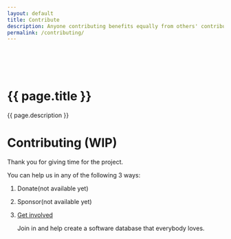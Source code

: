 ```yaml
---
layout: default
title: Contribute
description: Anyone contributing benefits equally from others' contributions
permalink: /contributing/
---
```

<div class="container-fluid bg-nav text-clr1 text-center py-3 position-relative shadow-sm">
  <div style="height:3.5rem;"></div>
  <h1>{{ page.title }}</h1>
  <p>{{ page.description }}</p>
</div>

<div class="container-fluid bg-nav text-antinav p-3" markdown="1">

# Contributing (WIP)

Thank you for giving time for the project.

You can help us in any of the following 3 ways:
1. Donate(not available yet)

2. Sponsor(not available yet)

3. [Get involved](/get-involved/)
  
   Join in and help create a software database that everybody loves.

</div>